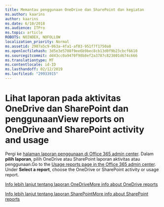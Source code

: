 ```yaml
---
title: Memantau penggunaan OneDrive dan SharePoint dan kegiatan
ms.author: kaarins
author: kaarins
ms.date: 6/10/2018
ms.audience: ITPro
ms.topic: article
ROBOTS: NOINDEX, NOFOLLOW
localization_priority: Normal
ms.assetid: 2987a5c9-063a-4fa1-af03-951f7f1750a8
ms.openlocfilehash: 3d5e3e5708f9ee6b9bec8cb13d0f9b23cbcf6610
ms.sourcegitcommit: dd43cc0a9470f98b8ef2a3787c823801d674c666
ms.translationtype: MT
ms.contentlocale: id-ID
ms.lasthandoff: 02/12/2019
ms.locfileid: "29933915"
---
```

# <a name="view-reports-on-onedrive-and-sharepoint-activity-and-usage"></a><span data-ttu-id="7bc0c-102">Lihat laporan pada aktivitas OneDrive dan SharePoint dan penggunaan</span><span class="sxs-lookup"><span data-stu-id="7bc0c-102">View reports on OneDrive and SharePoint activity and usage</span></span>

<span data-ttu-id="7bc0c-p101">Pergi ke [halaman laporan penggunaan di Office 365 admin center](https://admin.microsoft.com/AdminPortal/Home). Dalam **pilih laporan**, pilih OneDrive atau SharePoint laporan aktivitas atau penggunaan.</span><span class="sxs-lookup"><span data-stu-id="7bc0c-p101">Go to the [Usage reports page in the Office 365 admin center](https://admin.microsoft.com/AdminPortal/Home). Under **Select a report**, choose the OneDrive or SharePoint activity or usage report.</span></span> 
  
[<span data-ttu-id="7bc0c-105">Info lebih lanjut tentang laporan OneDrive</span><span class="sxs-lookup"><span data-stu-id="7bc0c-105">More info about OneDrive reports</span></span>](https://go.microsoft.com/fwlink/?linkid=875239)
  
[<span data-ttu-id="7bc0c-106">Info lebih lanjut tentang laporan SharePoint</span><span class="sxs-lookup"><span data-stu-id="7bc0c-106">More info about SharePoint reports</span></span>](https://go.microsoft.com/fwlink/?linkid=875240)
  

